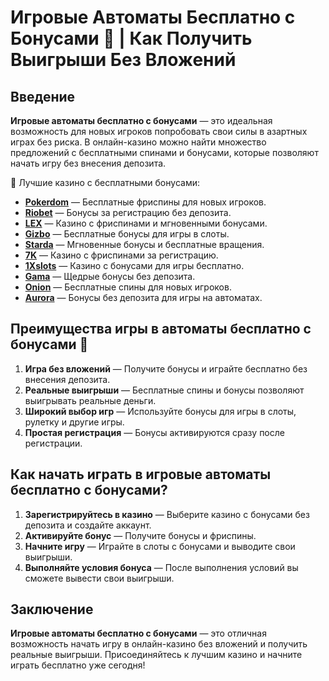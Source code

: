 # Игровые Автоматы Бесплатно с Бонусами 🎰 | Как Получить Выигрыши Без Вложений

## Введение

**Игровые автоматы бесплатно с бонусами** — это идеальная возможность для новых игроков попробовать свои силы в азартных играх без риска. В онлайн-казино можно найти множество предложений с бесплатными спинами и бонусами, которые позволяют начать игру без внесения депозита.

🎰 Лучшие казино с бесплатными бонусами:

- **[Pokerdom](https://brandplay.link/4k77v2yx)** — Бесплатные фриспины для новых игроков.
- **[Riobet](https://brandplay.link/7xBLTPyj)** — Бонусы за регистрацию без депозита.
- **[LEX](https://brandplay.link/zW4hdDFV)** — Казино с фриспинами и мгновенными бонусами.
- **[Gizbo](https://brandplay.link/bprXw4YV)** — Бесплатные бонусы для игры в слоты.
- **[Starda](https://brandplay.link/fB7xwRFL)** — Мгновенные бонусы и бесплатные вращения.
- **[7K](https://brandplay.link/BvQyFShp)** — Казино с фриспинами за регистрацию.
- **[1Xslots](https://brandplay.link/hSB1khtr)** — Казино с бонусами для игры бесплатно.
- **[Gama](https://brandplay.link/j6NMKsDz)** — Щедрые бонусы без депозита.
- **[Onion](https://brandplay.link/zBGRVpQ9)** — Бесплатные спины для новых игроков.
- **[Aurora](https://10trafic-stat2.com/click/668546556bcc6313411604bd/6766/13032/subaccount)** — Бонусы без депозита для игры на автоматах.

## Преимущества игры в автоматы бесплатно с бонусами 🎯

1. **Игра без вложений** — Получите бонусы и играйте бесплатно без внесения депозита.
2. **Реальные выигрыши** — Бесплатные спины и бонусы позволяют выигрывать реальные деньги.
3. **Широкий выбор игр** — Используйте бонусы для игры в слоты, рулетку и другие игры.
4. **Простая регистрация** — Бонусы активируются сразу после регистрации.

## Как начать играть в игровые автоматы бесплатно с бонусами?

1. **Зарегистрируйтесь в казино** — Выберите казино с бонусами без депозита и создайте аккаунт.
2. **Активируйте бонус** — Получите бонусы и фриспины.
3. **Начните игру** — Играйте в слоты с бонусами и выводите свои выигрыши.
4. **Выполняйте условия бонуса** — После выполнения условий вы сможете вывести свои выигрыши.

## Заключение

**Игровые автоматы бесплатно с бонусами** — это отличная возможность начать игру в онлайн-казино без вложений и получить реальные выигрыши. Присоединяйтесь к лучшим казино и начните играть бесплатно уже сегодня!
